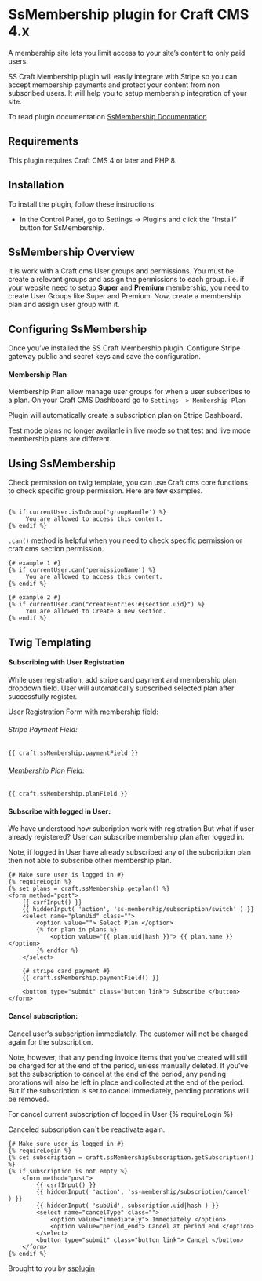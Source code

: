 # SsMembership plugin for Craft CMS 4.x

A membership site lets you limit access to your site’s content to only paid users.
<p>SS Craft Membership plugin will easily integrate with Stripe so you can accept membership payments and protect your content from non subscribed users. It will help you to setup membership integration of your site. 
                                    </p>
To read plugin documentation <a target="_blank" href="http://datadazzle.com/ssplugin/"> SsMembership Documentation</a> 

## Requirements

This plugin requires Craft CMS 4 or later and PHP 8.

## Installation

To install the plugin, follow these instructions.

- In the Control Panel, go to Settings → Plugins and click the “Install” button for SsMembership.

## SsMembership Overview

It is work with a Craft cms User groups and permissions. You must be create a relevant groups and assign the permissions to each group. i.e. if your website need to setup <strong>Super</strong> and <strong>Premium</strong> membership, you need to create User Groups like Super and Premium. Now, create a membership plan and assign user group with it.

## Configuring SsMembership

Once you’ve installed the SS Craft Membership plugin. Configure Stripe gateway public and secret keys and save the configuration.

<h4>Membership Plan</h4>
<p>Membership Plan allow manage user groups for when a user subscribes to a plan. On your Craft CMS Dashboard go to <code>Settings -> Membership Plan</code></p>
<p>Plugin will automatically create a subscription plan on Stripe Dashboard.</p>
<p>Test mode plans no longer availanle in live mode so that test and live mode membership plans are different.</p>

## Using SsMembership

Check permission on twig template, you can use Craft cms core functions to check specific group permission. Here are few examples.

```

{% if currentUser.isInGroup('groupHandle') %}
     You are allowed to access this content.
{% endif %}

```
<code>.can()</code> method is helpful when you need to check specific permission or craft cms section permission.

```
{# example 1 #}
{% if currentUser.can('permissionName') %}
     You are allowed to access this content.
{% endif %}

{# example 2 #}
{% if currentUser.can("createEntries:#{section.uid}") %}
     You are allowed to Create a new section. 
{% endif %}
```

## Twig Templating

<h4>Subscribing with User Registration</h4>
While user registration, add stripe card payment and membership plan dropdown field. User will automatically subscribed selected plan after successfully register.

User Registration Form with membership field:

<h6>Stripe Payment Field:</h6>

```
{{ craft.ssMembership.paymentField }}
```

<h6>Membership Plan Field:</h6>

```
{{ craft.ssMembership.planField }}
```
<h4>Subscribe with logged in User:</h4>

We have understood how subcription work with registration But what if user already registered? User can subscribe membership plan after logged in.

Note, if logged in User have already subscribed any of the subcription plan then not able to subscribe other membership plan.

```
{# Make sure user is logged in #}
{% requireLogin %}
{% set plans = craft.ssMembership.getplan() %}
<form method="post">
    {{ csrfInput() }}
    {{ hiddenInput( 'action', 'ss-membership/subscription/switch' ) }}
    <select name="planUid" class="">
        <option value=""> Select Plan </option>
        {% for plan in plans %}
            <option value="{{ plan.uid|hash }}"> {{ plan.name }} </option>
        {% endfor %}
    </select>

    {# stripe card payment #}
    {{ craft.ssMembership.paymentField() }}

    <button type="submit" class="button link"> Subscribe </button>
</form>
```

<h4>Cancel subscription:</h4>

Cancel user's subscription immediately. The customer will not be charged again for the subscription.

Note, however, that any pending invoice items that you’ve created will still be charged for at the end of the period, unless manually deleted. If you’ve set the subscription to cancel at the end of the period, any pending prorations will also be left in place and collected at the end of the period. But if the subscription is set to cancel immediately, pending prorations will be removed.

For cancel current subscription of logged in User {% requireLogin %}

Canceled subscription can\`t be reactivate again.

```
{# Make sure user is logged in #}
{% requireLogin %}                                        
{% set subscription = craft.ssMembershipSubscription.getSubscription() %}
{% if subscription is not empty %}
    <form method="post">
        {{ csrfInput() }}
        {{ hiddenInput( 'action', 'ss-membership/subscription/cancel' ) }}
        {{ hiddenInput( 'subUid', subscription.uid|hash ) }}        
        <select name="cancelType" class="">
            <option value="immediately"> Immediately </option>
            <option value="period_end"> Cancel at period end </option>
        </select>        
        <button type="submit" class="button link"> Cancel </button>
    </form>
{% endif %}

```

Brought to you by [ssplugin](http://www.systemseeders.com/)
